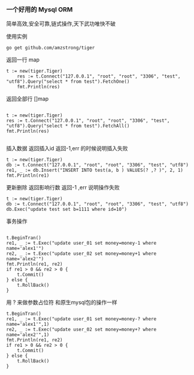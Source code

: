 ### 一个好用的 Mysql ORM

简单高效,安全可靠,链式操作,天下武功唯快不破



使用实例

```
go get github.com/amzstrong/tiger

```

返回一行 map

```
t := new(tiger.Tiger)
    res := t.Connect("127.0.0.1", "root", "root", "3306", "test", "utf8").Query("select * from test").FetchOne()
    fmt.Println(res)
```
返回全部行 []map

```

t := new(tiger.Tiger)
res := t.Connect("127.0.0.1", "root", "root", "3306", "test", "utf8").Query("select * from test").FetchAll()
fmt.Println(res)


```
插入数据   返回插入id  返回-1,err 的时候说明插入失败

```
t := new(tiger.Tiger)
db := t.Connect("127.0.0.1", "root", "root", "3306", "test", "utf8")
re1, _ := db.Insert("INSERT INTO test(a, b ) VALUES(? ,? )", 2, 1)
fmt.Println(re1)

```

更新删除 返回影响行数  返回-1 ,err 说明操作失败

```
t := new(tiger.Tiger)
db := t.Connect("127.0.0.1", "root", "root", "3306", "test", "utf8")
db.Exec("update test set b=1111 where id=10")

```


事务操作

```

t.BeginTran()
re1, _ := t.Exec("update user_01 set money=money-1 where name='alex1'")
re2, _ := t.Exec("update user_02 set money=money+1 where name='alex2'")
fmt.Println(re1, re2)
if re1 > 0 && re2 > 0 {
    t.Commit()
} else {
    t.RollBack()
}

```


用 ? 来做参数占位符 和原生mysql包的操作一样

```
t.BeginTran()
re1, _ := t.Exec("update user_01 set money=money-? where name='alex1'",1)
re2, _ := t.Exec("update user_02 set money=money+? where name='alex2'",1)
fmt.Println(re1, re2)
if re1 > 0 && re2 > 0 {
    t.Commit()
} else {
    t.RollBack()
}

```